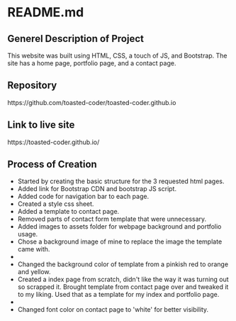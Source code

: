 <h1>README.md</h1>


<h2>Generel Description of Project</h2>
This website was built using HTML, CSS, a touch of JS, and Bootstrap. The site has a home page, portfolio page, and a contact page. 

<h2>Repository</h2>
https://github.com/toasted-coder/toasted-coder.github.io

<h2>Link to live site</h2>
https://toasted-coder.github.io/


<h2>Process of Creation</h2>
<ul>
<li>Started by creating the basic structure for the 3 requested html pages.</li>
<li>Added link for Bootstrap CDN and bootstrap JS script.</li> 
<li>Added code for navigation bar to each page.</li>
<li>Created a style css sheet.</li>
<li>Added a template to contact page.</li>
<li>Removed parts of contact form template that were unnecessary.</li>
<li>Added images to assets folder for webpage background and portfolio usage.</li>
<li>Chose a background image of mine to replace the image the template came with.<li>
<li>Changed the background color of template from a pinkish red to orange and yellow.</li>
<li>Created a index page from scratch, didn't like the way it was turning out so scrapped it. Brought template from contact page over and tweaked it to my liking. Used that as a template for my index and portfolio page.<li>
<li>Changed font color on contact page to 'white' for better visibility.</li>
</ul>